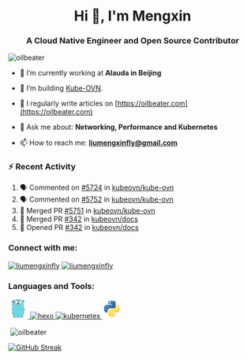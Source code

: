 <h1 align="center">Hi 👋, I'm Mengxin</h1>
<h3 align="center">A Cloud Native Engineer and Open Source Contributor</h3>

<p align="left"> <img src="https://komarev.com/ghpvc/?username=oilbeater&label=Profile%20views&color=0e75b6&style=flat" alt="oilbeater" /> </p>

- 🔭 I’m currently working at **Alauda in Beijing**

- 👯 I’m building [Kube-OVN](https://github.com/kubeovn/kube-ovn).

- 📝 I regularly write articles on [https://oilbeater.com](https://oilbeater.com)

- 💬 Ask me about: **Networking, Performance and Kubernetes**

- 📫 How to reach me: **liumengxinfly@gmail.com**

### :zap: Recent Activity

<!--START_SECTION:activity-->
1. 🗣 Commented on [#5724](https://github.com/kubeovn/kube-ovn/issues/5724#issuecomment-3344573064) in [kubeovn/kube-ovn](https://github.com/kubeovn/kube-ovn)
2. 🗣 Commented on [#5752](https://github.com/kubeovn/kube-ovn/issues/5752#issuecomment-3342200433) in [kubeovn/kube-ovn](https://github.com/kubeovn/kube-ovn)
3. 🎉 Merged PR [#5751](https://github.com/kubeovn/kube-ovn/pull/5751) in [kubeovn/kube-ovn](https://github.com/kubeovn/kube-ovn)
4. 🎉 Merged PR [#342](https://github.com/kubeovn/docs/pull/342) in [kubeovn/docs](https://github.com/kubeovn/docs)
5. 💪 Opened PR [#342](https://github.com/kubeovn/docs/pull/342) in [kubeovn/docs](https://github.com/kubeovn/docs)
<!--END_SECTION:activity-->

<h3 align="left">Connect with me:</h3>
<p align="left">
<a href="https://twitter.com/liumengxinfly" target="blank"><img align="center" src="https://raw.githubusercontent.com/rahuldkjain/github-profile-readme-generator/master/src/images/icons/Social/twitter.svg" alt="liumengxinfly" height="30" width="40" /></a>
<a href="https://linkedin.com/in/oilbeater" target="blank"><img align="center" src="https://raw.githubusercontent.com/rahuldkjain/github-profile-readme-generator/master/src/images/icons/Social/linked-in-alt.svg" alt="liumengxinfly" height="30" width="40" /></a>
</p>

<h3 align="left">Languages and Tools:</h3>
<p align="left"> <a href="https://golang.org" target="_blank" rel="noreferrer"> <img src="https://raw.githubusercontent.com/devicons/devicon/master/icons/go/go-original.svg" alt="go" width="40" height="40"/> </a> <a href="hexo.io/" target="_blank" rel="noreferrer"> <img src="https://www.vectorlogo.zone/logos/hexoio/hexoio-icon.svg" alt="hexo" width="40" height="40"/> </a> <a href="https://kubernetes.io" target="_blank" rel="noreferrer"> <img src="https://www.vectorlogo.zone/logos/kubernetes/kubernetes-icon.svg" alt="kubernetes" width="40" height="40"/> </a> <a href="https://www.python.org" target="_blank" rel="noreferrer"> <img src="https://raw.githubusercontent.com/devicons/devicon/master/icons/python/python-original.svg" alt="python" width="40" height="40"/> </a> </p>

<p>&nbsp;<img align="center" src="https://github-readme-stats.vercel.app/api?username=oilbeater&show_icons=true&locale=en" alt="oilbeater" /></p>

[![GitHub Streak](https://streak-stats.demolab.com/?user=oilbeater)](https://git.io/streak-stats)
